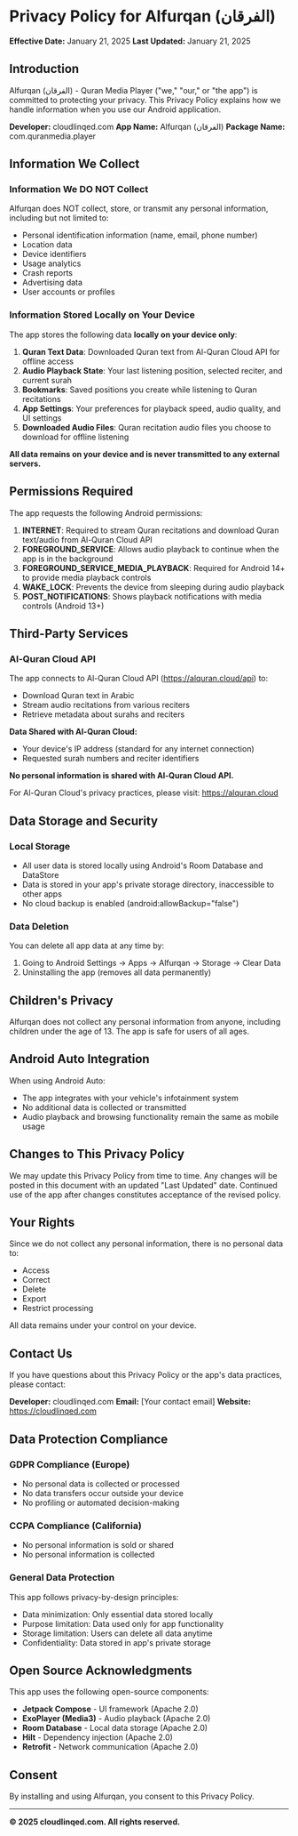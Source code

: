 # Privacy Policy for Alfurqan (الفرقان)

**Effective Date:** January 21, 2025
**Last Updated:** January 21, 2025

## Introduction

Alfurqan (الفرقان) - Quran Media Player ("we," "our," or "the app") is committed to protecting your privacy. This Privacy Policy explains how we handle information when you use our Android application.

**Developer:** cloudlinqed.com
**App Name:** Alfurqan (الفرقان)
**Package Name:** com.quranmedia.player

## Information We Collect

### Information We DO NOT Collect

Alfurqan does NOT collect, store, or transmit any personal information, including but not limited to:

- Personal identification information (name, email, phone number)
- Location data
- Device identifiers
- Usage analytics
- Crash reports
- Advertising data
- User accounts or profiles

### Information Stored Locally on Your Device

The app stores the following data **locally on your device only**:

1. **Quran Text Data**: Downloaded Quran text from Al-Quran Cloud API for offline access
2. **Audio Playback State**: Your last listening position, selected reciter, and current surah
3. **Bookmarks**: Saved positions you create while listening to Quran recitations
4. **App Settings**: Your preferences for playback speed, audio quality, and UI settings
5. **Downloaded Audio Files**: Quran recitation audio files you choose to download for offline listening

**All data remains on your device and is never transmitted to any external servers.**

## Permissions Required

The app requests the following Android permissions:

1. **INTERNET**: Required to stream Quran recitations and download Quran text/audio from Al-Quran Cloud API
2. **FOREGROUND_SERVICE**: Allows audio playback to continue when the app is in the background
3. **FOREGROUND_SERVICE_MEDIA_PLAYBACK**: Required for Android 14+ to provide media playback controls
4. **WAKE_LOCK**: Prevents the device from sleeping during audio playback
5. **POST_NOTIFICATIONS**: Shows playback notifications with media controls (Android 13+)

## Third-Party Services

### Al-Quran Cloud API

The app connects to Al-Quran Cloud API (https://alquran.cloud/api) to:
- Download Quran text in Arabic
- Stream audio recitations from various reciters
- Retrieve metadata about surahs and reciters

**Data Shared with Al-Quran Cloud:**
- Your device's IP address (standard for any internet connection)
- Requested surah numbers and reciter identifiers

**No personal information is shared with Al-Quran Cloud API.**

For Al-Quran Cloud's privacy practices, please visit: https://alquran.cloud

## Data Storage and Security

### Local Storage
- All user data is stored locally using Android's Room Database and DataStore
- Data is stored in your app's private storage directory, inaccessible to other apps
- No cloud backup is enabled (android:allowBackup="false")

### Data Deletion
You can delete all app data at any time by:
1. Going to Android Settings → Apps → Alfurqan → Storage → Clear Data
2. Uninstalling the app (removes all data permanently)

## Children's Privacy

Alfurqan does not collect any personal information from anyone, including children under the age of 13. The app is safe for users of all ages.

## Android Auto Integration

When using Android Auto:
- The app integrates with your vehicle's infotainment system
- No additional data is collected or transmitted
- Audio playback and browsing functionality remain the same as mobile usage

## Changes to This Privacy Policy

We may update this Privacy Policy from time to time. Any changes will be posted in this document with an updated "Last Updated" date. Continued use of the app after changes constitutes acceptance of the revised policy.

## Your Rights

Since we do not collect any personal information, there is no personal data to:
- Access
- Correct
- Delete
- Export
- Restrict processing

All data remains under your control on your device.

## Contact Us

If you have questions about this Privacy Policy or the app's data practices, please contact:

**Developer:** cloudlinqed.com
**Email:** [Your contact email]
**Website:** https://cloudlinqed.com

## Data Protection Compliance

### GDPR Compliance (Europe)
- No personal data is collected or processed
- No data transfers occur outside your device
- No profiling or automated decision-making

### CCPA Compliance (California)
- No personal information is sold or shared
- No personal information is collected

### General Data Protection
This app follows privacy-by-design principles:
- Data minimization: Only essential data stored locally
- Purpose limitation: Data used only for app functionality
- Storage limitation: Users can delete all data anytime
- Confidentiality: Data stored in app's private storage

## Open Source Acknowledgments

This app uses the following open-source components:
- **Jetpack Compose** - UI framework (Apache 2.0)
- **ExoPlayer (Media3)** - Audio playback (Apache 2.0)
- **Room Database** - Local data storage (Apache 2.0)
- **Hilt** - Dependency injection (Apache 2.0)
- **Retrofit** - Network communication (Apache 2.0)

## Consent

By installing and using Alfurqan, you consent to this Privacy Policy.

---

**© 2025 cloudlinqed.com. All rights reserved.**
